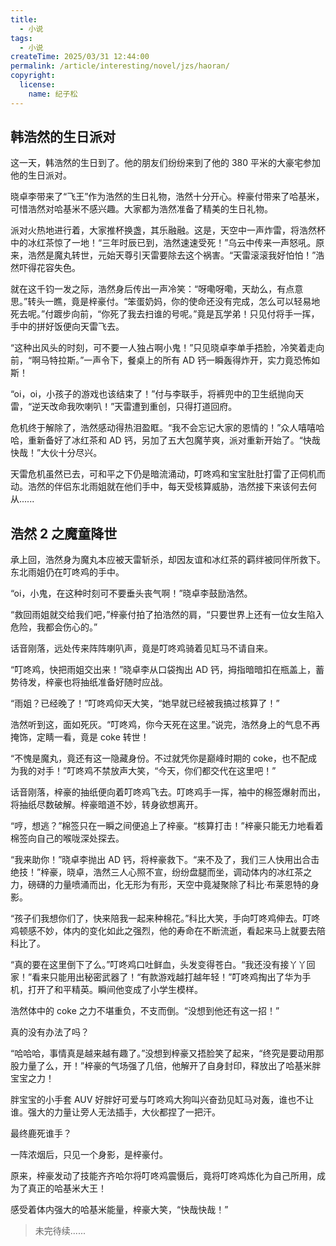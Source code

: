 ```yaml
---
title:
  - 小说
tags:
  - 小说
createTime: 2025/03/31 12:44:00
permalink: /article/interesting/novel/jzs/haoran/
copyright:
  license:
    name: 纪子松
---
```

## 韩浩然的生日派对

这一天，韩浩然的生日到了。他的朋友们纷纷来到了他的 380 平米的大豪宅参加他的生日派对。

晓卓李带来了“飞王”作为浩然的生日礼物，浩然十分开心。梓豪付带来了哈基米，可惜浩然对哈基米不感兴趣。大家都为浩然准备了精美的生日礼物。

派对火热地进行着，大家推杯换盏，其乐融融。这是，天空中一声炸雷，将浩然杯中的冰红茶惊了一地！“三年时辰已到，浩然速速受死！”乌云中传来一声怒吼。原来，浩然是魔丸转世，元始天尊引天雷要除去这个祸害。“天雷滚滚我好怕怕！”浩然吓得花容失色。

就在这千钧一发之际，浩然身后传出一声冷笑：“呀嘞呀嘞，天劫么，有点意思。”转头一瞧，竟是梓豪付。“笨蛋奶妈，你的使命还没有完成，怎么可以轻易地死去呢。”付踱步向前，“你死了我去扫谁的号呢。”竟是瓦学弟！只见付将手一挥，手中的拼好饭便向天雷飞去。

“这种出风头的时刻，可不要一人独占啊小鬼！”只见晓卓李单手捂脸，冷笑着走向前，“啊马特拉斯。”一声令下，餐桌上的所有 AD 钙一瞬轰得炸开，实力竟恐怖如斯！

“oi，oi，小孩子的游戏也该结束了！”付与李联手，将裤兜中的卫生纸抛向天雷，“逆天改命我吹喇叭！”天雷遭到重创，只得打道回府。

危机终于解除了，浩然感动得热泪盈眶。“我不会忘记大家的恩情的！”众人嘻嘻哈哈，重新备好了冰红茶和 AD 钙，另加了五大包魔芋爽，派对重新开始了。“快哉快哉！”大伙十分尽兴。

天雷危机虽然已去，可和平之下仍是暗流涌动，叮咚鸡和宝宝肚肚打雷了正伺机而动。浩然的伴侣东北雨姐就在他们手中，每天受核算威胁，浩然接下来该何去何从......

## 浩然 2 之魔童降世

承上回，浩然身为魔丸本应被天雷斩杀，却因友谊和冰红茶的羁绊被同伴所救下。东北雨姐仍在叮咚鸡的手中。

“oi，小鬼，在这种时刻可不要垂头丧气啊！”晓卓李鼓励浩然。

“救回雨姐就交给我们吧，”梓豪付拍了拍浩然的肩，“只要世界上还有一位女生陷入危险，我都会伤心的。”

话音刚落，远处传来阵阵喇叭声，竟是叮咚鸡骑着见缸马不请自来。

“叮咚鸡，快把雨姐交出来！”晓卓李从口袋掏出 AD 钙，拇指暗暗扣在瓶盖上，蓄势待发，梓豪也将抽纸准备好随时应战。

“雨姐？已经晚了！”叮咚鸡仰天大笑，“她早就已经被我搞过核算了！”

浩然听到这，面如死灰。“叮咚鸡，你今天死在这里。”说完，浩然身上的气息不再掩饰，定睛一看，竟是 coke 转世！

“不愧是魔丸，竟还有这一隐藏身份。不过就凭你是巅峰时期的 coke，也不配成为我的对手！”叮咚鸡不禁放声大笑，“今天，你们都交代在这里吧！”

话音刚落，梓豪的抽纸便向着叮咚鸡飞去。叮咚鸡手一挥，袖中的棉签爆射而出，将抽纸尽数破解。梓豪暗道不妙，转身欲想离开。

“哼，想逃？”棉签只在一瞬之间便追上了梓豪。“核算打击！”梓豪只能无力地看着棉签向自己的喉咙深处探去。

“我来助你！”晓卓李抛出 AD 钙，将梓豪救下。“来不及了，我们三人快用出合击绝技！”梓豪，晓卓，浩然三人心照不宣，纷纷盘腿而坐，调动体内的冰红茶之力，磅礴的力量喷涌而出，化无形为有形，天空中竟凝聚除了科比·布莱恩特的身影。

“孩子们我想你们了，快来陪我一起来种棉花。”科比大笑，手向叮咚鸡伸去。叮咚鸡顿感不妙，体内的变化如此之强烈，他的寿命在不断流逝，看起来马上就要去陪科比了。

“真的要在这里倒下了么。”叮咚鸡口吐鲜血，头发变得苍白。“我还没有接丫丫回家！”看来只能用出秘密武器了！“有款游戏越打越年轻！”叮咚鸡掏出了华为手机，打开了和平精英。瞬间他变成了小学生模样。

浩然体中的 coke 之力不堪重负，不支而倒。“没想到他还有这一招！”

真的没有办法了吗？

“哈哈哈，事情真是越来越有趣了。”没想到梓豪又捂脸笑了起来，“终究是要动用那股力量了么，开！”梓豪的气场强了几倍，他解开了自身封印，释放出了哈基米胖宝宝之力！

胖宝宝的小手套 AUV 好胖好可爱与叮咚鸡大狗叫兴奋劲见缸马对轰，谁也不让谁。强大的力量让旁人无法插手，大伙都捏了一把汗。

最终鹿死谁手？

一阵浓烟后，只见一个身影，是梓豪付。

原来，梓豪发动了技能齐齐哈尔将叮咚鸡震慑后，竟将叮咚鸡炼化为自己所用，成为了真正的哈基米大王！

感受着体内强大的哈基米能量，梓豪大笑，“快哉快哉！”

>  未完待续......